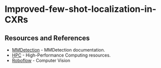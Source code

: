 # Improved-few-shot-localization-in-CXRs 

## Resources and References
- [MMDetection](https://mmdetection.readthedocs.io/en/latest/) - MMDetection documentation.
- [HPC](https://doc.nhr.fau.de/) - High-Performance Computing resources.
- [Roboflow](https://universe.roboflow.com/?ref=blog.roboflow.com) - Computer Vision
